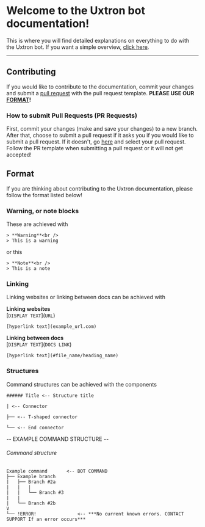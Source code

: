 # Welcome to the Uxtron bot documentation!
This is where you will find detailed explanations on everything to do with the Uxtron bot. If you want a simple overview, [click here](https://github.com/Uxtron-team/Uxtron-bot-docs/wiki).

***

## Contributing
If you would like to contribute to the documentation, commit your changes and submit a [pull request](https://github.com/Uxtron-team/Uxtron-bot-docs/pulls) with the pull request template. **PLEASE USE OUR [FORMAT](https://github.com/Uxtron-team/Uxtron-bot-docs/blob/main/docs/docs_README.md#format)!**

### How to submit Pull Requests (PR Requests)
First, commit your changes (make and save your changes) to a new branch. After that, choose to submit a pull request if it asks you if you would like to submit a pull request. If it doesn't, go [here](https://github.com/Uxtron-team/Uxtron-bot-docs/pulls) and select your pull request. Follow the PR template when submitting a pull request or it will not get accepted!

## Format
If you are thinking about contributing to the Uxtron documentation, please follow the format listed below!

### Warning, or note blocks
These are achieved with

```
> **Warning**<br />
> This is a warning
```
or this
```
> **Note**<br />
> This is a note
```

### Linking
Linking websites or linking between docs can be achieved with

**Linking websites**<br />
\[`DISPLAY TEXT`](`URL`)
```
[hyperlink text](example_url.com)
```

**Linking between docs**<br />
\[`DISPLAY TEXT`](`DOCS LINK`)
```
[hyperlink text](#file_name/heading_name)
```

### Structures
Command structures can be achieved with the components

```
###### Title <-- Structure title

| <-- Connector

├── <-- T-shaped connector

└── <-- End connector
```


-- EXAMPLE COMMAND STRUCTURE --

###### Command structure
```
Example command       <-- BOT COMMAND
├── Example branch
|   ├── Branch #2a
|   |   |
|   |   └── Branch #3
|   |   
|   └── Branch #2b
V   
└── !ERROR!               <-- ***No current known errors. CONTACT SUPPORT If an error occurs***
```
